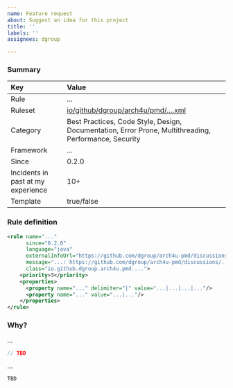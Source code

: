 ```yaml
---
name: Feature request
about: Suggest an idea for this project
title: ''
labels: ''
assignees: dgroup

---
```


### Summary
| Key            |  Value |
|:---------------|:------|
| Rule           | ...   |
| Ruleset        | [io/github/dgroup/arch4u/pmd/....xml](https://github.com/dgroup/arch4u-pmd/blob/master/src/main/resources/io/github/dgroup/arch4u/pmd/....xml)|
| Category       | Best Practices, Code Style, Design, Documentation, Error Prone, Multithreading, Performance, Security |
| Framework      | ... |
| Since          |    0.2.0    |
| Incidents in past at my experience | 10+ |
| Template       | true/false |

### Rule definition
```xml
<rule name="..."
      since="0.2.0"
      language="java"
      externalInfoUrl="https://github.com/dgroup/arch4u-pmd/discussions/..."
      message="...: https://github.com/dgroup/arch4u-pmd/discussions/..."
      class="io.github.dgroup.arch4u.pmd....">
    <priority>3</priority>
    <properties>
      <property name="..." delimiter="|" value="...|...|...|..."/>
      <property name="..." value="...|..."/>
    </properties>
</rule>
```

### Why?
...
```java
// TBD
```
...
```java
TBD
```
